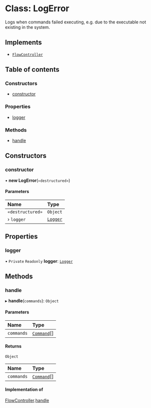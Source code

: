 # Class: LogError

Logs when commands failed executing, e.g. due to the executable not existing in the system.

## Implements

- [`FlowController`](../interfaces/FlowController.md)

## Table of contents

### Constructors

- [constructor](LogError.md#constructor)

### Properties

- [logger](LogError.md#logger)

### Methods

- [handle](LogError.md#handle)

## Constructors

### constructor

• **new LogError**(`«destructured»`)

#### Parameters

| Name             | Type                  |
| :--------------- | :-------------------- |
| `«destructured»` | `Object`              |
| › `logger`       | [`Logger`](Logger.md) |

## Properties

### logger

• `Private` `Readonly` **logger**: [`Logger`](Logger.md)

## Methods

### handle

▸ **handle**(`commands`): `Object`

#### Parameters

| Name       | Type                      |
| :--------- | :------------------------ |
| `commands` | [`Command`](Command.md)[] |

#### Returns

`Object`

| Name       | Type                      |
| :--------- | :------------------------ |
| `commands` | [`Command`](Command.md)[] |

#### Implementation of

[FlowController](../interfaces/FlowController.md).[handle](../interfaces/FlowController.md#handle)

